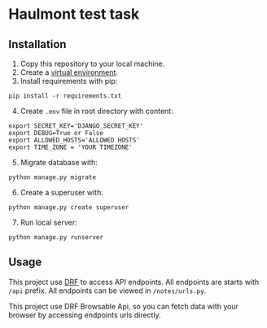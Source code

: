 # Haulmont test task

## Installation
1. Copy this repository to your local machine.
2. Create a [virtual environment](https://docs.python.org/3/library/venv.html).
3. Install requirements with pip:
```
pip install -r requirements.txt
```
4. Create `.env` file in root directory with content:
```
export SECRET_KEY='DJANGO_SECRET_KEY'
export DEBUG=True or False
export ALLOWED_HOSTS='ALLOWED HOSTS'
export TIME_ZONE = 'YOUR TIMEZONE'
```
5. Migrate database with:
```
python manage.py migrate
```
6. Create a superuser with:
```
python manage.py create superuser
```
7. Run local server:
```
python manage.py runserver
```

## Usage
This project use [DRF](https://www.django-rest-framework.org/) to access API endpoints.
All endpoints are starts with `/api` prefix.
All endpoints can be viewed in `/notes/urls.py`.

This project use DRF Browsable Api, so you can fetch data with your browser by accessing endpoints urls directly.